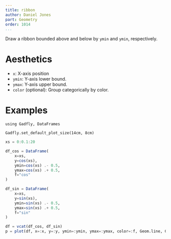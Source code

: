 ```yaml
---
title: ribbon
author: Daniel Jones
part: Geometry
order: 1014
...
```


Draw a ribbon bounded above and below by `ymin` and `ymin`, respectively.

# Aesthetics

  * `x`: X-axis position
  * `ymin`: Y-axis lower bound.
  * `ymax`: Y-axis upper bound.
  * `color` (optional): Group categorically by color.

# Examples

```{.julia hide="true" results="none"}
using Gadfly, DataFrames

Gadfly.set_default_plot_size(14cm, 8cm)
```

```julia
xs = 0:0.1:20

df_cos = DataFrame(
    x=xs,
    y=cos(xs),
    ymin=cos(xs) .- 0.5,
    ymax=cos(xs) .+ 0.5,
    f="cos"
)

df_sin = DataFrame(
    x=xs,
    y=sin(xs),
    ymin=sin(xs) .- 0.5,
    ymax=sin(xs) .+ 0.5,
    f="sin"
)

df = vcat(df_cos, df_sin)
p = plot(df, x=:x, y=:y, ymin=:ymin, ymax=:ymax, color=:f, Geom.line, Geom.ribbon)
```

